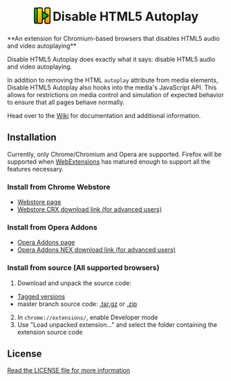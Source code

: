 <h1 align="center">
    <sub>
        <img
            src="https://raw.githubusercontent.com/Eloston/disable-html5-autoplay/master/images/icon_128.png"
            width="38"
            height="38">
        </img>
    </sub>
    Disable HTML5 Autoplay
</h1>
**An extension for Chromium-based browsers that disables HTML5 audio and video autoplaying**

Disable HTML5 Autoplay does exactly what it says: disable HTML5 audio and video autoplaying.

In addition to removing the HTML `autoplay` attribute from media elements, Disable HTML5 Autoplay also hooks into the media's JavaScript API. This allows for restrictions on media control and simulation of expected behavior to ensure that all pages behave normally.

Head over to the [Wiki](https://github.com/Eloston/disable-html5-autoplay/wiki) for documentation and additional information.

## Installation

Currently, only Chrome/Chromium and Opera are supported. Firefox will be supported when [WebExtensions](https://wiki.mozilla.org/WebExtensions) has matured enough to support all the features necessary.

### Install from Chrome Webstore

* [Webstore page](https://chrome.google.com/webstore/detail/disable-html5-autoplay/efdhoaajjjgckpbkoglidkeendpkolai)
* [Webstore CRX download link (for advanced users)](https://clients2.google.com/service/update2/crx?prodversion=44&response=redirect&x=id%3Defdhoaajjjgckpbkoglidkeendpkolai%26uc)

### Install from Opera Addons

* [Opera Addons page](https://addons.opera.com/en/extensions/details/disable-html5-autoplay/)
* [Opera Addons NEX download link (for advanced users)](https://addons.opera.com/extensions/download/disable-html5-autoplay/)

### Install from source (All supported browsers)

1. Download and unpack the source code:
  * [Tagged versions](https://github.com/Eloston/disable-html5-autoplay/releases)
  * master branch source code: [.tar.gz](https://github.com/Eloston/ungoogled-chromium/archive/master.tar.gz) or [.zip](https://github.com/Eloston/ungoogled-chromium/archive/master.zip)
2. In `chrome://extensions/`, enable Developer mode
3. Use "Load unpacked extension..." and select the folder containing the extension source code

## License

[Read the LICENSE file for more information](LICENSE)
